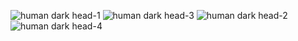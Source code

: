 ![human dark head-1](human_dark_head-1.png)
![human dark head-3](human_dark_head-3.png)
![human dark head-2](human_dark_head-2.png)
![human dark head-4](human_dark_head-4.png)
